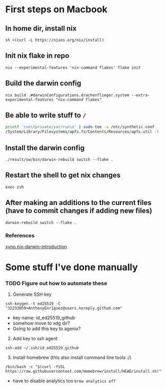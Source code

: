 # First steps on Macbook

## In home dir, install nix
`sh <(curl -L https://nixos.org/nix/install)`

## Init nix flake in repo
`nix --experimental-features 'nix-command flakes' flake init`

## Build the darwin config
`nix build .#darwinConfigurations.drachenflieger.system --extra-experimental-features "nix-command flakes"`

## Be able to write stuff to `/`
```sh
printf 'run\tprivate/var/run\n' | sudo tee -a /etc/synthetic.conf
/System/Library/Filesystems/apfs.fs/Contents/Resources/apfs.util -t
```

## Install the darwin config
`./result/sw/bin/darwin-rebuild switch --flake .`

## Restart the shell to get nix changes
`exec zsh`

## After making an additions to the current files (have to commit changes if adding new files)
`darwin-rebuild switch --flake .`

### References
[xyno nix-darwin-introduction](https://xyno.space/post/nix-darwin-introduction)

# Some stuff I've done manually
### TODO Figure out how to automate these
1. Generate SSH key

`ssh-keygen -t ed25519 -C "32233059+AnthonyEnr1quez@users.noreply.github.com"`
  - key name: id_ed25519_github
  - somehow move to xdg dir?
  - Going to add this key to agenix?

2. Add key to ssh agent

`ssh-add ~/.ssh/id_ed25519_github`

3. Install homebrew (this also install command line tools :/)

`/bin/bash -c "$(curl -fsSL https://raw.githubusercontent.com/Homebrew/install/HEAD/install.sh)"`
  - have to disable analytics too `brew analytics off`
